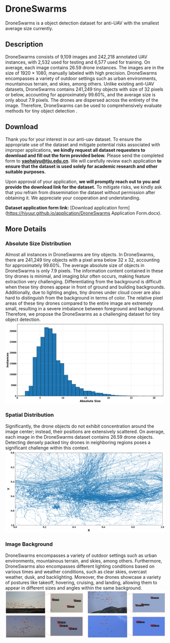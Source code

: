 # DroneSwarms
DroneSwarms is a object detection dataset for anti-UAV with the smallest average size currently.

## Description
DroneSwarms consists of 9,109 images and 242,218 annotated UAV instances, with 2,532 used for testing and 6,577 used for training. On average, each image contains 26.59 drone instances. The images are in the size of 1920 × 1080, manually labeled with high precision. DroneSwarms encompasses a variety of outdoor settings such as urban environments, mountainous terrain, and skies, among others. Unlike existing anti-UAV datasets, DroneSwarms contains 241,249 tiny objects with size of 32 pixels or below, accounting for approximately 99.60%, and the average size is only about 7.9 pixels. The drones are dispersed across the entirety of the image. Therefore, DroneSwarms can be used to comprehensively evaluate methods for tiny object detection .

## Download
Thank you for your interest in our anti-uav dataset. To ensure the appropriate use of the dataset and mitigate potential risks associated with improper applications, **we kindly request all dataset requesters to download and fill out the form provided below.** Please send the completed form to **yaohaiyu@tju.edu.cn**. We will carefully review each application **to ensure that the dataset is used solely for academic research and other suitable purposes.**

Upon approval of your application, **we will promptly reach out to you and provide the download link for the dataset.** To mitigate risks, we kindly ask that you refrain from dissemination the dataset without permission after obtaining it.
We appreciate your cooperation and understanding.

**Dataset application form link:** [Download application form](https://hiyuur.github.io/application/DroneSwarms Application Form.docx).

## More Details

### Absolute Size Distribution
Almost all instances in DroneSwarms are tiny objects. In DroneSwarms, there are 241,249 tiny objects with a pixel area below 32 x 32, accounting for approximately 99.60%.
The average absolute size of objects in DroneSwarms is only 7.9 pixels. The information content contained in these tiny drones is minimal, and imaging blur often occurs, making feature extraction very challenging. Differentiating from the background is difficult when these tiny drones appear in front of ground and building backgrounds. Additionally, due to lighting angles, tiny drones under cloud cover are also hard to distinguish from the background in terms of color. The relative pixel areas of these tiny drones compared to the entire image are extremely small, resulting in a severe imbalance between foreground and background. Therefore, we propose the DroneSwarms as a challenging dataset for tiny object detection.
![absolute size distribution](/figures/size_.png)

### Spatial Distribution
Significantly, the drone objects do not exhibit concentration around the image center; instead, their positions are extensively scattered. On average, each image in the DroneSwarms dataset contains 26.59 drone objects. Detecting densely packed tiny drones in neighboring regions poses a significant challenge within this context.
![spatial distribution](/figures/position_.png)

### Image Background
DroneSwarms encompasses a variety of outdoor settings such as urban environments, mountainous terrain, and skies, among others. Furthermore, DroneSwarms also encompasses different lighting conditions based on various times and weather conditions, such as clear skies, overcast weather, dusk, and backlighting. Moreover, the drones showcase a variety of postures like takeoff, hovering, cruising, and landing, allowing them to appear in different sizes and angles within the same background.
![examples](/figures/examples.png)
